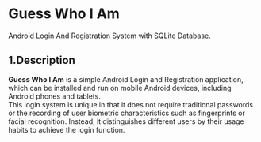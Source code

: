 # Guess Who I Am
Android Login And Registration System with SQLite Database.

<a name="desc"></a>
## 1.Description
**Guess Who I Am** is a simple Android Login and Registration application, which can be installed and run on mobile Android devices, including Android phones and tablets.  
This login system is unique in that it does not require traditional passwords or the recording of user biometric characteristics such as fingerprints or facial recognition. Instead, it distinguishes different users by their usage habits to achieve the login function.

